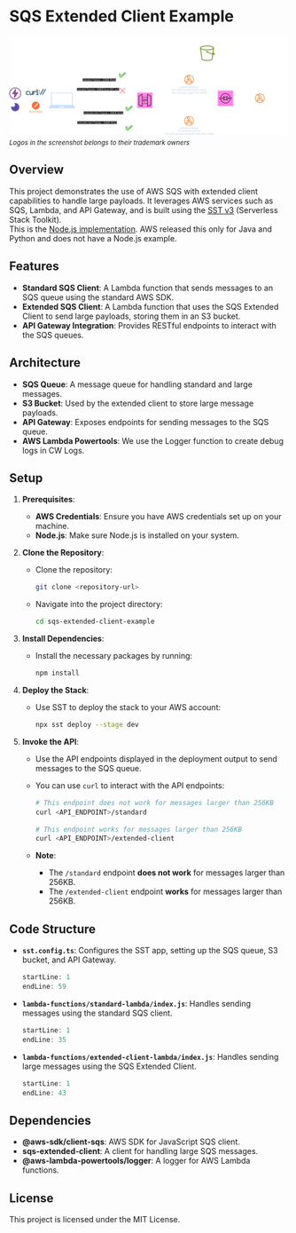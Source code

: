 # SQS Extended Client Example

![Project Image](repo-static-assets/SQS-Extended-Client.drawio.png)
<small><em>Logos in the screenshot belongs to their trademark owners</em></small>

## Overview

This project demonstrates the use of AWS SQS with extended client capabilities to handle large payloads. It leverages AWS services such as SQS, Lambda, and API Gateway, and is built using the <a href="https://sst.dev" target="_blank">SST v3</a> (Serverless Stack Toolkit).  
This is the <a href="https://www.npmjs.com/package/sqs-extended-client" target="_blank">Node.js implementation</a>. AWS released this only for Java and Python and does not have a Node.js example.


## Features

- **Standard SQS Client**: A Lambda function that sends messages to an SQS queue using the standard AWS SDK.
- **Extended SQS Client**: A Lambda function that uses the SQS Extended Client to send large payloads, storing them in an S3 bucket.
- **API Gateway Integration**: Provides RESTful endpoints to interact with the SQS queues.

## Architecture

- **SQS Queue**: A message queue for handling standard and large messages.
- **S3 Bucket**: Used by the extended client to store large message payloads.
- **API Gateway**: Exposes endpoints for sending messages to the SQS queue.
- **AWS Lambda Powertools**: We use the Logger function to create debug logs in CW Logs.

## Setup

1. **Prerequisites**:

   - **AWS Credentials**: Ensure you have AWS credentials set up on your machine.
   - **Node.js**: Make sure Node.js is installed on your system.

2. **Clone the Repository**:

   - Clone the repository:
     ```bash
     git clone <repository-url>
     ```
   - Navigate into the project directory:
     ```bash
     cd sqs-extended-client-example
     ```

3. **Install Dependencies**:

   - Install the necessary packages by running:
     ```bash
     npm install
     ```

4. **Deploy the Stack**:

   - Use SST to deploy the stack to your AWS account:
     ```bash
     npx sst deploy --stage dev
     ```

5. **Invoke the API**:

   - Use the API endpoints displayed in the deployment output to send messages to the SQS queue.
   - You can use `curl` to interact with the API endpoints:
     ```bash
     # This endpoint does not work for messages larger than 256KB
     curl <API_ENDPOINT>/standard
     ```
     ```bash
     # This endpoint works for messages larger than 256KB
     curl <API_ENDPOINT>/extended-client
     ```

   - **Note**:
     - The `/standard` endpoint **does not work** for messages larger than 256KB.
     - The `/extended-client` endpoint **works** for messages larger than 256KB.


## Code Structure

- **`sst.config.ts`**: Configures the SST app, setting up the SQS queue, S3 bucket, and API Gateway.
  ```typescript:sst.config.ts
  startLine: 1
  endLine: 59
  ```

- **`lambda-functions/standard-lambda/index.js`**: Handles sending messages using the standard SQS client.
  ```javascript:lambda-functions/standard-lambda/index.js
  startLine: 1
  endLine: 35
  ```

- **`lambda-functions/extended-client-lambda/index.js`**: Handles sending large messages using the SQS Extended Client.
  ```javascript:lambda-functions/extended-client-lambda/index.js
  startLine: 1
  endLine: 43
  ```

## Dependencies

- **@aws-sdk/client-sqs**: AWS SDK for JavaScript SQS client.
- **sqs-extended-client**: A client for handling large SQS messages.
- **@aws-lambda-powertools/logger**: A logger for AWS Lambda functions.

## License

This project is licensed under the MIT License.

